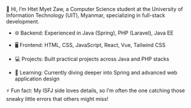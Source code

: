 👋 Hi, I’m Htet Myet Zaw, a Computer Science student at the University of Information Technology (UIT), Myanmar, specializing in full-stack development.

- 🌐 Backend: Experienced in Java (Spring), PHP (Laravel), Java EE

- 🖥️ Frontend: HTML, CSS, JavaScript, React, Vue, Tailwind CSS

- 💻 Projects: Built practical projects across Java and PHP stacks

- 🔧 Learning: Currently diving deeper into Spring and advanced web application design

⚡ Fun fact: My ISFJ side loves details, so I’m often the one catching those sneaky little errors that others might miss!

<!---
hm-zaw/hm-zaw is a ✨ special ✨ repository because its `README.md` (this file) appears on your GitHub profile.
You can click the Preview link to take a look at your changes.
--->
